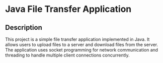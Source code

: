 # Java File Transfer Application

## Description
This project is a simple file transfer application implemented in Java. It allows users to upload files to a server and download files from the server. The application uses socket programming for network communication and threading to handle multiple client connections concurrently.
